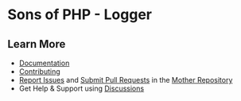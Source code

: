 Sons of PHP - Logger
====================

## Learn More

* [Documentation][docs]
* [Contributing][contributing]
* [Report Issues][issues] and [Submit Pull Requests][pull-requests] in the [Mother Repository][mother-repo]
* Get Help & Support using [Discussions][discussions]

[discussions]: https://github.com/orgs/SonsOfPHP/discussions
[mother-repo]: https://github.com/SonsOfPHP/sonsofphp
[contributing]: https://docs.sonsofphp.com/contributing/
[docs]: https://docs.sonsofphp.com/components/logger/
[issues]: https://github.com/SonsOfPHP/sonsofphp/issues?q=is%3Aopen+is%3Aissue+label%3ALogger
[pull-requests]: https://github.com/SonsOfPHP/sonsofphp/pulls?q=is%3Aopen+is%3Apr+label%3ALogger
